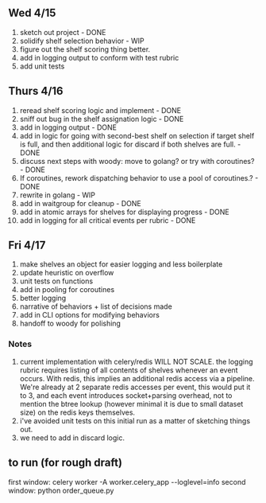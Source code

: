 
## Wed 4/15

1. sketch out project - DONE
2. solidify shelf selection behavior - WIP
3. figure out the shelf scoring thing better.
4. add in logging output to conform with test rubric
5. add unit tests

## Thurs 4/16 

1. reread shelf scoring logic and implement - DONE
2. sniff out bug in the shelf assignation logic - DONE
3. add in logging output - DONE
4. add in logic for going with second-best shelf on selection if target shelf is full, and then additional logic for discard if both shelves are full. - DONE
5. discuss next steps with woody: move to golang? or try with coroutines? - DONE
6. If coroutines, rework dispatching behavior to use a pool of coroutines.? - DONE
7. rewrite in golang - WIP
8. add in waitgroup for cleanup - DONE
9. add in atomic arrays for shelves for displaying progress - DONE
10. add in logging for all critical events per rubric - DONE

## Fri 4/17

1. make shelves an object for easier logging and less boilerplate
2. update heuristic on overflow
3. unit tests on functions
4. add in pooling for coroutines
5. better logging 
6. narrative of behaviors + list of decisions made
7. add in CLI options for modifying behaviors
8. handoff to woody for polishing


### Notes

1. current implementation with celery/redis WILL NOT SCALE. the logging rubric requires listing
of all contents of shelves whenever an event occurs. With redis, this implies an additional redis
access via a pipeline. We're already at 2 separate redis accesses per event, this would put it to 3,
and each event introduces socket+parsing overhead, not to mention the btree lookup (however minimal it is
due to small dataset size) on the redis keys themselves.
2. i've avoided unit tests on this initial run as a matter of sketching things out.
3. we need to add in discard logic.

## to run (for rough draft)

first window:
celery worker -A worker.celery_app --loglevel=info
second window:
python order_queue.py


